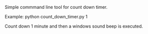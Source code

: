 Simple commmand line tool for count down timer.

Example:
python count_down_timer.py 1

Count down 1 minute and then a windows sound beep is executed.
